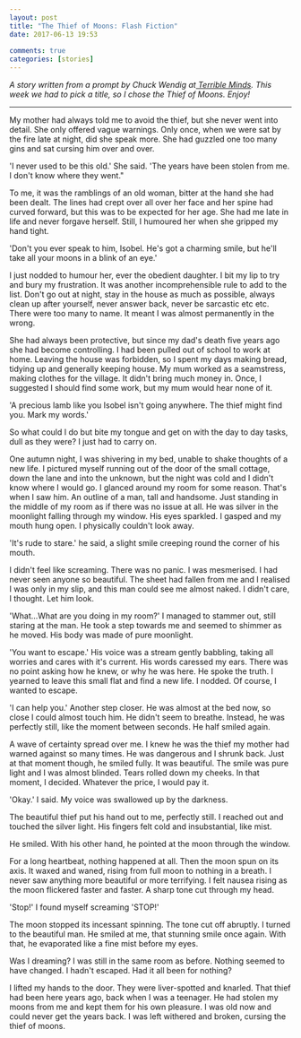 ```yaml
---  
layout: post  
title: "The Thief of Moons: Flash Fiction"  
date: 2017-06-13 19:53  
  
comments: true  
categories: [stories]  
---  
```

*A story written from a prompt by Chuck Wendig at<a href="http://terribleminds.com/ramble/2017/06/09/flash-fiction-challenge-ten-random-titles/"> Terrible Minds</a>. This week we had to pick a title, so I chose the Thief of Moons. Enjoy!*  

<hr />  

My mother had always told me to avoid the thief, but she never went into detail. She only offered vague warnings. Only once, when we were sat by the fire late at night, did she speak more. She had guzzled one too many gins and sat cursing him over and over.  

'I never used to be this old.' She said. 'The years have been stolen from me. I don't know where they went."  

To me, it was the ramblings of an old woman, bitter at the hand she had been dealt. The lines had crept over all over her face and her spine had curved forward, but this was to be expected for her age. She had me late in life and never forgave herself. Still, I humoured her when she gripped my hand tight.  

'Don't you ever speak to him, Isobel. He's got a charming smile, but he'll take all your moons in a blink of an eye.'  

I just nodded to humour her, ever the obedient daughter. I bit my lip to try and bury my frustration. It was another incomprehensible rule to add to the list. Don't go out at night, stay in the house as much as possible, always clean up after yourself, never answer back, never be sarcastic etc etc. There were too many to name. It meant I was almost permanently in the wrong.  

She had always been protective, but since my dad's death five years ago she had become controlling. I had been pulled out of school to work at home. Leaving the house was forbidden, so I spent my days making bread, tidying up and generally keeping house. My mum worked as a seamstress, making clothes for the village. It didn't bring much money in. Once, I suggested I should find some work, but my mum would hear none of it.  

'A precious lamb like you Isobel isn't going anywhere. The thief might find you. Mark my words.'  

So what could I do but bite my tongue and get on with the day to day tasks, dull as they were? I just had to carry on.  

One autumn night, I was shivering in my bed, unable to shake thoughts of a new life. I pictured myself running out of the door of the small cottage, down the lane and into the unknown, but the night was cold and I didn't know where I would go. I glanced around my room for some reason. That's when I saw him. An outline of a man, tall and handsome. Just standing in the middle of my room as if there was no issue at all. He was silver in the moonlight falling through my window. His eyes sparkled. I gasped and my mouth hung open. I physically couldn't look away.  

'It's rude to stare.' he said, a slight smile creeping round the corner of his mouth.  

I didn't feel like screaming. There was no panic. I was mesmerised. I had never seen anyone so beautiful. The sheet had fallen from me and I realised I was only in my slip, and this man could see me almost naked. I didn't care, I thought. Let him look.  

'What...What are you doing in my room?' I managed to stammer out, still staring at the man. He took a step towards me and seemed to shimmer as he moved. His body was made of pure moonlight.  

'You want to escape.' His voice was a stream gently babbling, taking all worries and cares with it's current. His words caressed my ears. There was no point asking how he knew, or why he was here. He spoke the truth. I yearned to leave this small flat and find a new life. I nodded. Of course, I wanted to escape.  

'I can help you.' Another step closer. He was almost at the bed now, so close I could almost touch him. He didn't seem to breathe. Instead, he was perfectly still, like the moment between seconds. He half smiled again.  

A wave of certainty spread over me. I knew he was the thief my mother had warned against so many times. He was dangerous and I shrunk back. Just at that moment though, he smiled fully. It was beautiful. The smile was pure light and I was almost blinded. Tears rolled down my cheeks. In that moment, I decided. Whatever the price, I would pay it.  

'Okay.' I said. My voice was swallowed up by the darkness.  

The beautiful thief put his hand out to me, perfectly still. I reached out and touched the silver light. His fingers felt cold and insubstantial, like mist.  

He smiled. With his other hand, he pointed at the moon through the window.  

For a long heartbeat, nothing happened at all. Then the moon spun on its axis. It waxed and waned, rising from full moon to nothing in a breath. I never saw anything more beautiful or more terrifying. I felt nausea rising as the moon flickered faster and faster. A sharp tone cut through my head.  

'Stop!' I found myself screaming 'STOP!'  

The moon stopped its incessant spinning. The tone cut off abruptly. I turned to the beautiful man. He smiled at me, that stunning smile once again. With that, he evaporated like a fine mist before my eyes.  

Was I dreaming? I was still in the same room as before. Nothing seemed to have changed. I hadn't escaped. Had it all been for nothing?  

I lifted my hands to the door. They were liver-spotted and knarled. That thief had been here years ago, back when I was a teenager. He had stolen my moons from me and kept them for his own pleasure. I was old now and could never get the years back. I was left withered and broken, cursing the thief of moons.  
